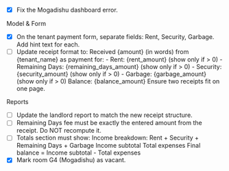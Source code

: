 - [x] Fix the Mogadishu dashboard error.

Model & Form
- [x] On the tenant payment form, separate fields: 
    Rent, Security, Garbage. Add hint text for each.
- [ ] Update receipt format to:
    Received {amount} (in words) from {tenant_name} as payment for:
      - Rent: {rent_amount} (show only if > 0)
      - Remaining Days: {remaining_days_amount} (show only if > 0)
      - Security: {security_amount} (show only if > 0)
      - Garbage: {garbage_amount} (show only if > 0)
    Balance: {balance_amount}
    Ensure two receipts fit on one page.

Reports
- [ ] Update the landlord report to match the new receipt structure.
- [ ] Remaining Days fee must be exactly the entered amount from the receipt. Do NOT recompute it.
- [ ] Totals section must show:
      Income breakdown: Rent + Security + Remaining Days + Garbage
      Income subtotal
      Total expenses
      Final balance = Income subtotal - Total expenses
- [x] Mark room G4 (Mogadishu) as vacant.